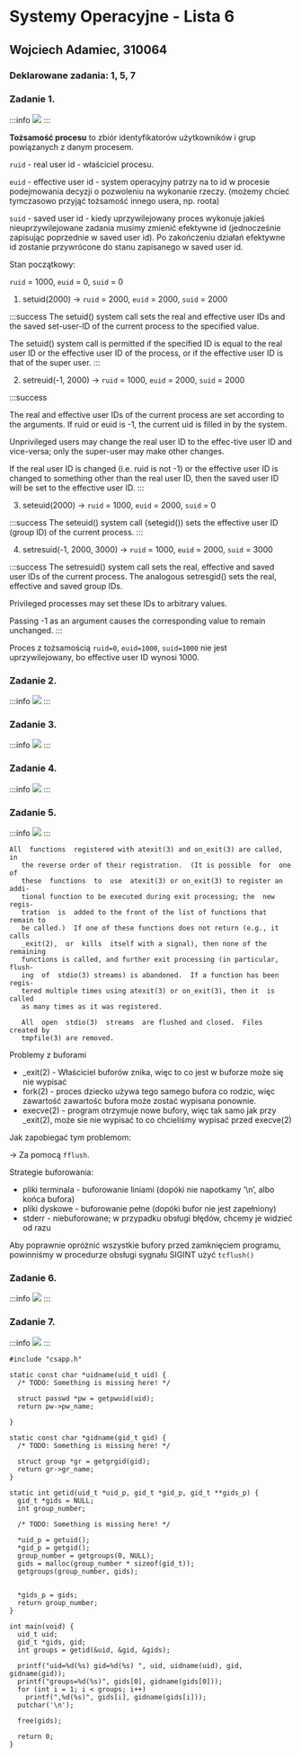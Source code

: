 # Systemy Operacyjne - Lista 6

## Wojciech Adamiec, 310064

### Deklarowane zadania: 1, 5, 7

### Zadanie 1.
:::info
![](https://i.imgur.com/kcmQ8YA.png)
:::

**Tożsamość procesu** to zbiór identyfikatorów użytkowników i grup powiązanych z danym procesem.

`ruid` - real user id - właściciel procesu.

`euid` - effective user id - system operacyjny patrzy na to id w procesie podejmowania decyzji o pozwoleniu na wykonanie rzeczy. (możemy chcieć tymczasowo przyjąć tożsamość innego usera, np. roota)

`suid` - saved user id - kiedy uprzywilejowany proces wykonuje jakieś nieuprzywilejowane zadania musimy zmienić efektywne id (jednocześnie zapisując poprzednie w saved user id). Po zakończeniu działań efektywne id zostanie przywrócone do stanu zapisanego w saved user id.

Stan początkowy:

`ruid` = 1000, `euid` = 0, `suid` = 0

1. setuid(2000) -> `ruid` = 2000, `euid` = 2000, `suid` = 2000

:::success
The setuid() system call sets the real and	effective user IDs and the saved set-user-ID of the current process to the specified value.

The setuid() system call is permitted if the specified	ID is equal to the real user ID or the effective user	ID of the process, or if the effective user ID is that of the super user.
:::

2. setreuid(-1, 2000) -> `ruid` = 1000, `euid` = 2000, `suid` = 2000

:::success

The real and effective user IDs of	the current process are	set according to the arguments.	If ruid	or euid	is -1, the current uid is filled in by the system.

Unprivileged users may change the real user ID to the	effec-tive user ID and vice-versa; only the super-user may make other changes.

If the real user ID is changed (i.e. ruid is not -1) or the effective user ID is changed to something other than the real user ID, then the saved user ID will be set to the effective user ID.
:::

3. seteuid(2000) -> `ruid` = 1000, `euid` = 2000, `suid` = 0

:::success
The seteuid() system call (setegid()) sets	the effective user ID (group ID) of the	current	process.
:::

4. setresuid(-1, 2000, 3000) -> `ruid` = 1000, `euid` = 2000, `suid` = 3000

:::success
The setresuid() system call sets the real,	effective and saved user IDs of	the current process. The analogous setresgid() sets the real, effective and saved group IDs.

Privileged processes may set these IDs to arbitrary values.

Passing -1 as an argument causes the corresponding value to remain unchanged.
:::


Proces z tożsamością `ruid=0`, `euid=1000`, `suid=1000` nie jest uprzywilejowany, bo effective user ID wynosi 1000.

### Zadanie 2.
:::info
![](https://i.imgur.com/6U12A53.png)
:::

### Zadanie 3.
:::info
![](https://i.imgur.com/crIICCi.png)
:::

### Zadanie 4.
:::info
![](https://i.imgur.com/D3RjdjL.png)
:::

### Zadanie 5.
:::info
![](https://i.imgur.com/1FheoYo.png)
:::

    All  functions  registered with atexit(3) and on_exit(3) are called, in
       the reverse order of their registration.  (It is possible  for  one  of
       these  functions  to  use  atexit(3) or on_exit(3) to register an addi‐
       tional function to be executed during exit processing; the  new  regis‐
       tration  is  added to the front of the list of functions that remain to
       be called.)  If one of these functions does not return (e.g., it  calls
       _exit(2),  or  kills  itself with a signal), then none of the remaining
       functions is called, and further exit processing (in particular, flush‐
       ing  of  stdio(3) streams) is abandoned.  If a function has been regis‐
       tered multiple times using atexit(3) or on_exit(3), then it  is  called
       as many times as it was registered.

       All  open  stdio(3)  streams  are flushed and closed.  Files created by
       tmpfile(3) are removed.

Problemy z buforami

* _exit(2) - Właściciel buforów znika, więc to co jest w buforze może się nie wypisać
* fork(2) - proces dziecko używa tego samego bufora co rodzic, więc zawartość zawartośc bufora może zostać wypisana ponownie.
* execve(2) - program otrzymuje nowe bufory, więc tak samo jak przy _exit(2), może sie nie wypisać to co chcieliśmy wypisać przed execve(2)

Jak zapobiegać tym problemom:

-> Za pomocą `fflush`.

Strategie buforowania:

* pliki terminala - buforowanie liniami (dopóki nie napotkamy ‘\n’, albo końca bufora)
* pliki dyskowe - buforowanie pełne (dopóki bufor nie jest zapełniony)
* stderr - niebuforowane; w przypadku obsługi błędów, chcemy je widzieć od razu

Aby poprawnie opróżnić wszystkie bufory przed zamknięciem programu, powinniśmy w procedurze obsługi sygnału SIGINT użyć `tcflush()`

### Zadanie 6.
:::info
![](https://i.imgur.com/GH1xdNu.png)
:::

### Zadanie 7.
:::info
![](https://i.imgur.com/L9vXFPR.png)
:::

```c=
#include "csapp.h"

static const char *uidname(uid_t uid) {
  /* TODO: Something is missing here! */

  struct passwd *pw = getpwuid(uid);
  return pw->pw_name;

}

static const char *gidname(gid_t gid) {
  /* TODO: Something is missing here! */

  struct group *gr = getgrgid(gid);
  return gr->gr_name;
}

static int getid(uid_t *uid_p, gid_t *gid_p, gid_t **gids_p) {
  gid_t *gids = NULL;
  int group_number;

  /* TODO: Something is missing here! */

  *uid_p = getuid();
  *gid_p = getgid();
  group_number = getgroups(0, NULL);
  gids = malloc(group_number * sizeof(gid_t));
  getgroups(group_number, gids);


  *gids_p = gids;
  return group_number;
}

int main(void) {
  uid_t uid;
  gid_t *gids, gid;
  int groups = getid(&uid, &gid, &gids);

  printf("uid=%d(%s) gid=%d(%s) ", uid, uidname(uid), gid, gidname(gid));
  printf("groups=%d(%s)", gids[0], gidname(gids[0]));
  for (int i = 1; i < groups; i++)
    printf(",%d(%s)", gids[i], gidname(gids[i]));
  putchar('\n');

  free(gids);

  return 0;
}
```